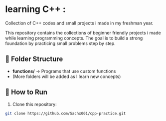 # learning C++ :
Collection of C++ codes and small projects i made in my freshman year.

This repository contains the collections of beginner friendly projects i made while learning programming concepts.
The goal is to build a strong foundation by practicing small problems step by step. 

## 📂 Folder Structure

- **functions/** → Programs that use custom functions  
- (More folders will be added as I learn new concepts)

## 🚀 How to Run

1. Clone this repository:
```bash
git clone https://github.com/Sachx001/cpp-practice.git

